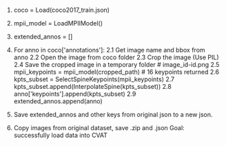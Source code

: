 1. coco = Load(coco2017_train.json)
2. mpii_model = LoadMPIIModel()
3. extended_annos = []
3. For anno in coco['annotations']:
   2.1 Get image name and bbox from anno
   2.2 Open the image from coco folder
   2.3 Crop the image (Use PIL)
   2.4 Save the cropped image in a temporary folder # image_id-id.png
   2.5 mpii_keypoints =  mpii_model(cropped_path) # 16 keypoints returned
   2.6 kpts_subset = SelectSpineKeypoints(mpii_keypoints)
   2.7 kpts_subset.append(InterpolateSpine(kpts_subset))
   2.8 anno['keypoints'].append(kpts_subset)
   2.9 extended_annos.append(anno)
4. Save extended_annos and other keys from original json to a new json.

5. Copy images from original dataset, save .zip and .json
Goal: successfully load data into CVAT
